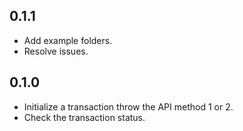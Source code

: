 ## 0.1.1

- Add example folders.
- Resolve issues.

## 0.1.0

- Initialize a transaction throw the API method 1 or 2.
- Check the transaction status.

